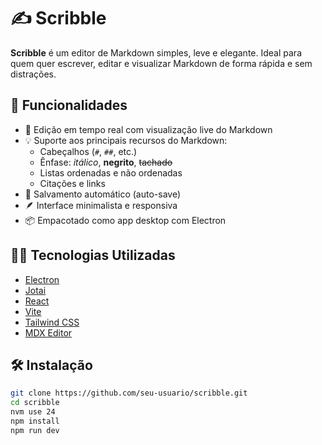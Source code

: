 # ✍️ Scribble

**Scribble** é um editor de Markdown simples, leve e elegante. Ideal para quem quer escrever, editar e visualizar Markdown de forma rápida e sem distrações.

## 🚀 Funcionalidades

- 📄 Edição em tempo real com visualização live do Markdown
- 💡 Suporte aos principais recursos do Markdown:
  - Cabeçalhos (`#`, `##`, etc.)
  - Ênfase: *itálico*, **negrito**, ~~tachado~~
  - Listas ordenadas e não ordenadas
  - Citações e links
- 💾 Salvamento automático (auto-save)
- 🪶 Interface minimalista e responsiva
- 📦 Empacotado como app desktop com Electron

## 🧑‍💻 Tecnologias Utilizadas

- [Electron](https://www.electronjs.org/)
- [Jotai](https://jotai.org/)
- [React](https://react.dev/)
- [Vite](https://vitejs.dev/)
- [Tailwind CSS](https://tailwindcss.com/)
- [MDX Editor](https://github.com/mdx-editor/editor)

## 🛠️ Instalação

```bash
git clone https://github.com/seu-usuario/scribble.git
cd scribble
nvm use 24
npm install
npm run dev
